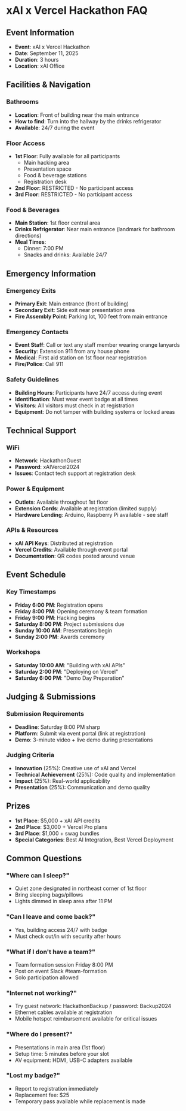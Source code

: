 # xAI x Vercel Hackathon FAQ

## Event Information
- **Event**: xAI x Vercel Hackathon
- **Date**: September 11, 2025
- **Duration**: 3 hours
- **Location**: xAI Office

## Facilities & Navigation

### Bathrooms
- **Location**: Front of building near the main entrance
- **How to find**: Turn into the hallway by the drinks refrigerator
- **Available**: 24/7 during the event

### Floor Access
- **1st Floor**: Fully available for all participants
  - Main hacking area
  - Presentation space
  - Food & beverage stations
  - Registration desk
- **2nd Floor**: RESTRICTED - No participant access
- **3rd Floor**: RESTRICTED - No participant access

### Food & Beverages
- **Main Station**: 1st floor central area
- **Drinks Refrigerator**: Near main entrance (landmark for bathroom directions)
- **Meal Times**: 
  - Dinner: 7:00 PM
  - Snacks and drinks: Available 24/7

## Emergency Information

### Emergency Exits
- **Primary Exit**: Main entrance (front of building)
- **Secondary Exit**: Side exit near presentation area
- **Fire Assembly Point**: Parking lot, 100 feet from main entrance

### Emergency Contacts
- **Event Staff**: Call or text any staff member wearing orange lanyards
- **Security**: Extension 911 from any house phone
- **Medical**: First aid station on 1st floor near registration
- **Fire/Police**: Call 911

### Safety Guidelines
- **Building Hours**: Participants have 24/7 access during event
- **Identification**: Must wear event badge at all times
- **Visitors**: All visitors must check in at registration
- **Equipment**: Do not tamper with building systems or locked areas

## Technical Support

### WiFi
- **Network**: HackathonGuest
- **Password**: xAIVercel2024
- **Issues**: Contact tech support at registration desk

### Power & Equipment
- **Outlets**: Available throughout 1st floor
- **Extension Cords**: Available at registration (limited supply)
- **Hardware Lending**: Arduino, Raspberry Pi available - see staff

### APIs & Resources
- **xAI API Keys**: Distributed at registration
- **Vercel Credits**: Available through event portal
- **Documentation**: QR codes posted around venue

## Event Schedule

### Key Timestamps
- **Friday 6:00 PM**: Registration opens
- **Friday 8:00 PM**: Opening ceremony & team formation
- **Friday 9:00 PM**: Hacking begins
- **Saturday 8:00 PM**: Project submissions due
- **Sunday 10:00 AM**: Presentations begin
- **Sunday 2:00 PM**: Awards ceremony

### Workshops
- **Saturday 10:00 AM**: "Building with xAI APIs"
- **Saturday 2:00 PM**: "Deploying on Vercel"
- **Saturday 6:00 PM**: "Demo Day Preparation"

## Judging & Submissions

### Submission Requirements
- **Deadline**: Saturday 8:00 PM sharp
- **Platform**: Submit via event portal (link at registration)
- **Demo**: 3-minute video + live demo during presentations

### Judging Criteria
- **Innovation** (25%): Creative use of xAI and Vercel
- **Technical Achievement** (25%): Code quality and implementation
- **Impact** (25%): Real-world applicability
- **Presentation** (25%): Communication and demo quality

## Prizes
- **1st Place**: $5,000 + xAI API credits
- **2nd Place**: $3,000 + Vercel Pro plans
- **3rd Place**: $1,000 + swag bundles
- **Special Categories**: Best AI Integration, Best Vercel Deployment

## Common Questions

### "Where can I sleep?"
- Quiet zone designated in northeast corner of 1st floor
- Bring sleeping bags/pillows
- Lights dimmed in sleep area after 11 PM

### "Can I leave and come back?"
- Yes, building access 24/7 with badge
- Must check out/in with security after hours

### "What if I don't have a team?"
- Team formation session Friday 8:00 PM
- Post on event Slack #team-formation
- Solo participation allowed

### "Internet not working?"
- Try guest network: HackathonBackup / password: Backup2024
- Ethernet cables available at registration
- Mobile hotspot reimbursement available for critical issues

### "Where do I present?"
- Presentations in main area (1st floor)
- Setup time: 5 minutes before your slot
- AV equipment: HDMI, USB-C adapters available

### "Lost my badge?"
- Report to registration immediately
- Replacement fee: $25
- Temporary pass available while replacement is made
